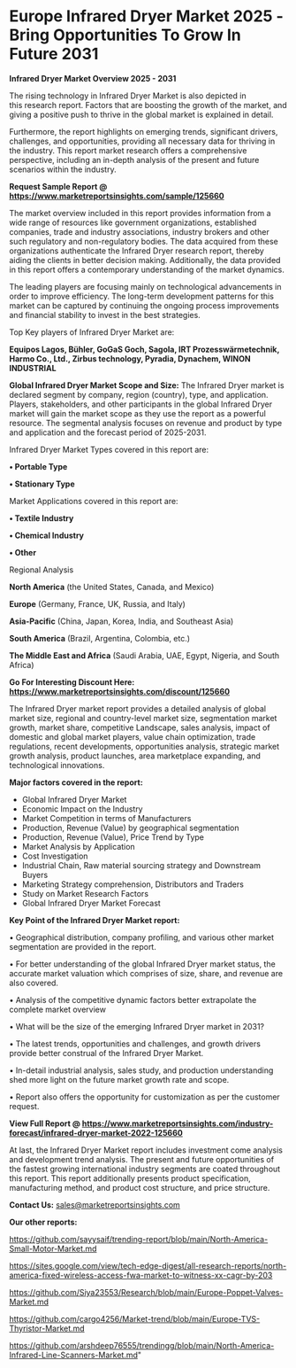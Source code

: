 # Europe Infrared Dryer Market 2025 -Bring Opportunities To Grow In Future 2031

<Strong> Infrared Dryer Market Overview 2025 - 2031</strong>

The rising technology in Infrared Dryer Market is also depicted in this research report. Factors that are boosting the growth of the market, and giving a positive push to thrive in the global market is explained in detail.

Furthermore, the report highlights on emerging trends, significant drivers, challenges, and opportunities, providing all necessary data for thriving in the industry. This report market research offers a comprehensive perspective, including an in-depth analysis of the present and future scenarios within the industry.

<strong>Request Sample Report @ <a href=https://www.marketreportsinsights.com/sample/125660>https://www.marketreportsinsights.com/sample/125660</a></strong>

The market overview included in this report provides information from a wide range of resources like government organizations, established companies, trade and industry associations, industry brokers and other such regulatory and non-regulatory bodies. The data acquired from these organizations authenticate the Infrared Dryer research report, thereby aiding the clients in better decision making. Additionally, the data provided in this report offers a contemporary understanding of the market dynamics.

The leading players are focusing mainly on technological advancements in order to improve efficiency. The long-term development patterns for this market can be captured by continuing the ongoing process improvements and financial stability to invest in the best strategies.

Top Key players of Infrared Dryer Market are:

<strong>Equipos Lagos, Bühler, GoGaS Goch, Sagola, IRT Prozesswärmetechnik, Harmo Co., Ltd., Zirbus technology, Pyradia, Dynachem, WINON INDUSTRIAL</strong>

<strong><b>Global Infrared Dryer Market Scope and Size:</b></strong>
The Infrared Dryer market is declared segment by company, region (country), type, and application. Players, stakeholders, and other participants in the global Infrared Dryer market will gain the market scope as they use the report as a powerful resource. The segmental analysis focuses on revenue and product by type and application and the forecast period of 2025-2031.

Infrared Dryer Market Types covered in this report are:

<strong>• Portable Type

• Stationary Type</strong>

Market Applications covered in this report are:

<strong>• Textile Industry

• Chemical Industry

• Other</strong> 

Regional Analysis

<strong>North America</strong> (the United States, Canada, and Mexico)

<strong>Europe</strong> (Germany, France, UK, Russia, and Italy)

<strong>Asia-Pacific</strong> (China, Japan, Korea, India, and Southeast Asia)

<strong>South America</strong> (Brazil, Argentina, Colombia, etc.)

<strong>The Middle East and Africa</strong> (Saudi Arabia, UAE, Egypt, Nigeria, and South Africa)

<strong>Go For Interesting Discount Here: <a href=https://www.marketreportsinsights.com/discount/125660>https://www.marketreportsinsights.com/discount/125660</a></strong>

The Infrared Dryer market report provides a detailed analysis of global market size, regional and country-level market size, segmentation market growth, market share, competitive Landscape, sales analysis, impact of domestic and global market players, value chain optimization, trade regulations, recent developments, opportunities analysis, strategic market growth analysis, product launches, area marketplace expanding, and technological innovations.

<strong><b>Major factors covered in the report:</b></strong>
<ul>
  <li>Global Infrared Dryer Market </li>
  <li>Economic Impact on the Industry</li>
  <li>Market Competition in terms of Manufacturers</li>
  <li>Production, Revenue (Value) by geographical segmentation</li>
  <li>Production, Revenue (Value), Price Trend by Type</li>
  <li>Market Analysis by Application</li>
  <li>Cost Investigation</li>
  <li>Industrial Chain, Raw material sourcing strategy and Downstream Buyers</li>
  <li>Marketing Strategy comprehension, Distributors and Traders</li>
  <li>Study on Market Research Factors</li>
  <li>Global Infrared Dryer Market Forecast</li>
</ul>

<strong><b>Key Point of the Infrared Dryer Market report:</b></strong>

• Geographical distribution, company profiling, and various other market segmentation are provided in the report.

• For better understanding of the global Infrared Dryer market status, the accurate market valuation which comprises of size, share, and revenue are also covered.

• Analysis of the competitive dynamic factors better extrapolate the complete market overview

• What will be the size of the emerging Infrared Dryer market in 2031?

• The latest trends, opportunities and challenges, and growth drivers provide better construal of the Infrared Dryer Market.

• In-detail industrial analysis, sales study, and production understanding shed more light on the future market growth rate and scope.

• Report also offers the opportunity for customization as per the customer request.

<strong><b>View Full Report @ <a href=https://www.marketreportsinsights.com/industry-forecast/infrared-dryer-market-2022-125660>https://www.marketreportsinsights.com/industry-forecast/infrared-dryer-market-2022-125660</a></b></strong>


At last, the Infrared Dryer Market report includes investment come analysis and development trend analysis. The present and future opportunities of the fastest growing international industry segments are coated throughout this report. This report additionally presents product specification, manufacturing method, and product cost structure, and price structure.

<strong>Contact Us:</strong>
sales@marketreportsinsights.com

<strong>Our other reports:</strong>

<a href=https://github.com/sayysaif/trending-report/blob/main/North-America-Small-Motor-Market.md>https://github.com/sayysaif/trending-report/blob/main/North-America-Small-Motor-Market.md</a>

<a href=https://sites.google.com/view/tech-edge-digest/all-research-reports/north-america-fixed-wireless-access-fwa-market-to-witness-xx-cagr-by-203>https://sites.google.com/view/tech-edge-digest/all-research-reports/north-america-fixed-wireless-access-fwa-market-to-witness-xx-cagr-by-203</a>

<a href=https://github.com/Siya23553/Research/blob/main/Europe-Poppet-Valves-Market.md>https://github.com/Siya23553/Research/blob/main/Europe-Poppet-Valves-Market.md</a>

<a href=https://github.com/cargo4256/Market-trend/blob/main/Europe-TVS-Thyristor-Market.md>https://github.com/cargo4256/Market-trend/blob/main/Europe-TVS-Thyristor-Market.md</a>

<a href=https://github.com/arshdeep76555/trendingg/blob/main/North-America-Infrared-Line-Scanners-Market.md>https://github.com/arshdeep76555/trendingg/blob/main/North-America-Infrared-Line-Scanners-Market.md</a>"
